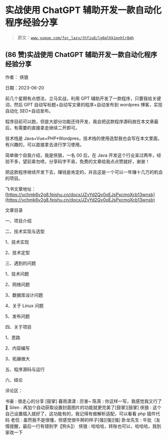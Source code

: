 # 实战使用 ChatGPT 辅助开发一款自动化程序经验分享

> 原文：[`www.yuque.com/for_lazy/thfiu8/lg6qlhk1enhlr8mh`](https://www.yuque.com/for_lazy/thfiu8/lg6qlhk1enhlr8mh)



## (86 赞)实战使用 ChatGPT 辅助开发一款自动化程序经验分享 

作者： 侠狼 

日期：2023-06-20 

前几个星期有点想法，立马实战，利用 GPT 辅助开发了一款程序，只要我给关键词，然后 GPT 自动写标题+自动写文章的程序+自动发布到 wordpres 博客，实现自动化 SEO+自动发布。 

程序目前可以跑，但是大部分功能还待开发，我会把这款程序源码放在本文章最后，有需要的直接拿走继续二开即可。 

技术栈是 Java+Vue+PHP+Wordpres，技术栈的使用选型我也会写在本文里面，有兴趣的，可以直接拿去进行学习使用。 

简单做个自我介绍，我是侠狼，一名 00 后，在 Java 开发这个行业呆过两年，经验不多，望前辈勿喷，分享码字不易，免费的文章给我点点赞就好，谢谢！ 

把这款程序继续开发下去，赚钱是肯定的，并且这是一个可以一年赚十几万的机会的项目。 

飞书文章地址：[https://vchmk6v2g8.feishu.cn/docx/JZvYd2Qv0oEJsPxcmoXcb13wnsb](https://vchmk6v2g8.feishu.cn/docx/JZvYd2Qv0oEJsPxcmoXcb13wnsb) 

文章目录 

一、项目介绍 

二、技术实现与选型 

1、技术实现 

2、技术定型 

三、遇到的问题 

1、技术问题 

2、网络问题 

3、数据库设计问题 

4、关于 Linux 问题 

5、发布问题 

四、关于项目 

1、思路 

2、内容编写 

3、拓展做大 

五、程序源码与运行 

六、结论 

评论区： 

书豪 : 很走心的分享 [鼓掌] 暮雨潇潇 : 厉害~ 陈真 : 你这样一写，我感觉我又行了🤣 Silen : 再加个自动获取设置封面图片的功能就更完美了[鼓掌][鼓掌] 侠狼 : 这个自己设置插入就好了，这功能有的，我记得有做解析适配，可以看看 php 插件代码 老侃 : 虽然我不是很懂，但感觉很牛掰的样子[强][强][强] 卧龙先生 : 牛批（友情提醒，最后一行有错别字【狗头】） 侠狼 : 哈哈哈，转账也可以，哈哈哈，我到家改一下